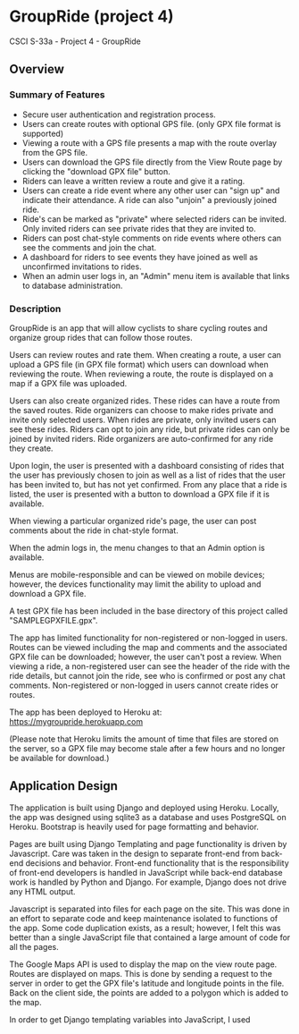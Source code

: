 
# GroupRide (project 4)
CSCI S-33a - Project 4 - GroupRide

## Overview

### Summary of Features
- Secure user authentication and registration process.
- Users can create routes with optional GPS file. (only GPX file format is supported)
- Viewing a route with a GPS file presents a map with the route overlay from the GPS file.
- Users can download the GPS file directly from the View Route page by clicking the "download GPX file" button.
- Riders can leave a written review a route and give it a rating.
- Users can create a ride event where any other user can "sign up" and indicate their attendance.  A ride can also "unjoin" a previously joined ride.
- Ride's can be marked as "private" where selected riders can be invited.  Only invited riders can see private rides that they are invited to.
- Riders can post chat-style comments on ride events where others can see the comments and join the chat.
- A dashboard for riders to see events they have joined as well as unconfirmed invitations to rides.
- When an admin user logs in, an "Admin" menu item is available that links to database administration.

### Description
GroupRide is an app that will allow cyclists to share cycling routes and organize group rides that can follow those routes.

Users can review routes and rate them.  When creating a route, a user can upload a GPS file (in GPX file format) which users can download when reviewing the route.  When reviewing a route, the route is displayed on a map if a GPX file was uploaded.

Users can also create organized rides.  These rides can have a route from the saved routes.  Ride organizers can choose to make rides private and invite only selected users.  When rides are private, only invited users can see these rides.  Riders can opt to join any ride, but private rides can only be joined by invited riders.  Ride organizers are auto-confirmed for any ride they create.

Upon login, the user is presented with a dashboard consisting of rides that the user has previously chosen to join as well as a list of rides that the user has been invited to, but has not yet confirmed.  From any place that a ride is listed, the user is presented with a button to download a GPX file if it is available.

When viewing a particular organized ride's page, the user can post comments about the ride in chat-style format.

When the admin logs in, the menu changes to that an Admin option is available.

Menus are mobile-responsible and can be viewed on mobile devices; however, the devices functionality may limit the ability to upload and download a GPX file.

A test GPX file has been included in the base directory of this project called "SAMPLEGPXFILE.gpx".

The app has limited functionality for non-registered or non-logged in users.  Routes can be viewed including the map and comments and the associated GPX file can be downloaded; however, the user can't post a review.  When viewing a ride, a non-registered user can see the header of the ride with the ride details, but cannot join the ride, see who is confirmed or post any chat comments.  Non-registered or non-logged in users cannot create rides or routes.

The app has been deployed to Heroku at:
https://mygroupride.herokuapp.com

(Please note that Heroku limits the amount of time that files are stored on the server, so a GPX file may become stale after a few hours and no longer be available for download.)



## Application Design
The application is built using Django and deployed using Heroku.  Locally, the app was designed using sqlite3 as a database and uses PostgreSQL on Heroku.  Bootstrap is heavily used for page formatting and behavior.

Pages are built using Django Templating and page functionality is driven by Javascript.  Care was taken in the design to separate front-end from back-end decisions and behavior.  Front-end functionality that is the responsibility of front-end developers is handled in JavaScript while back-end database work is handled by Python and Django. For example, Django does not drive any HTML output.

Javascript is separated into files for each page on the site.  This was done in an effort to separate code and keep maintenance isolated to functions of the app.  Some code duplication exists, as a result; however, I felt this was better than a single JavaScript file that contained a large amount of code for all the pages.  

The Google Maps API is used to display the map on the view route page.  Routes are displayed on maps.  This is done by sending a request to the server in order to get the GPX file's latitude and longitude points in the file.  Back on the client side, the points are added to a polygon which is added to the map.

In order to get Django templating variables into JavaScript, I used <script> tags to capture the {{}} value in a var variable which effectively becomes a global variable in JavaScript.  The other option was to create an AJAX call to Django for the data, but since this data was already on the client side, making another call to the server seemed inefficient.  



### Google API Key
The Google API is restricted centrally to the published domain, so hiding the map API was not necessary.  Despite this, I still tried to hide it and left the code in that I developed.  



## Database Model
The database model consists of Comments, Reviews, Ride and Route.  ManyToMany fields and ForeignKey relationships ties these tables together.

The Routes table includes a field "gpxfile".  This holds a link to an uploaded file in the "uploads/" directory.

In an effort to simplify development, all time is in EST and no support for timezones is included.


## Configuration
Secret key can be set to a local environment variable using "source ./env_variables.sh" at the command line.

Note: the Google Maps API key is not hidden per guidance from Google.  Instead, usage of the key is restricted to the published domain.


## Special Application Behavior
The app takes care to validate data and prevent errors.  For example:
- if a user is not logged in, there is no access to pages that require a user name
- data input is validated on the front-end to ensure clean data is sent to the server
- when clicking a submit of any kind, the button is disabled until a response comes back from the server to prevent the user for clicking twice out of impatience with a slow connection.
- the user can use the enter key to submit text that is being entered in a text field
- invalid selections are visibly disabled so the user can clearly see that selection is not possible
- a function was created that will load a route's GPX file data into a Google Map.


## Improvements
Some additional items that I would like to have accomplished include:
- Setting a ride's origin to the address at the lat/lon coordinates of the first point in a GPX file if a ride uses a route with a GPX file.  
- Calculating a route's distance and vertical climb statistics from the GPS file.
- email notifications when a user receives an invitation to a private ride as well as notifications to rider organizers when people opt to join a ride.
- Include average ratings for rides
- Create map route polygons on the server and send the polygon to the client instead of all of the route points and letting the client draw the polygon


## Summary
In general, this project went better than I expected.  I was very happy to get the Google Maps working with the route.  This was tricky, but was worth the effort.  I initially intended to use the Strava API, but after researching it further, it did not provide the functions that I expected.  I was careful to plan my effort, with daily checklists and action items to make sure I stayed on track.  There is more functionality that could be added, but in general, I am very happy with the result.
